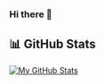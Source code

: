 ### Hi there 👋

## 📊 GitHub Stats

[![My GitHub Stats](https://github-readme-stats.vercel.app/api?username=yourusername&show_icons=true&theme=dark)](https://github.com/tsiupa-coder)
